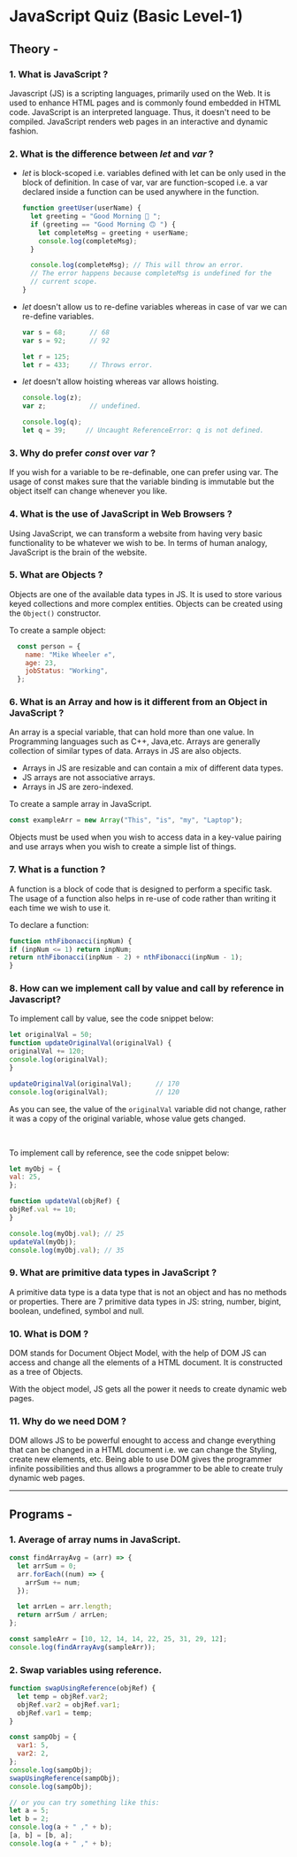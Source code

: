 # JavaScript Quiz (Basic Level-1)

## Theory -

### 1. What is JavaScript ?

Javascript (JS) is a scripting languages, primarily used on the Web. It is used to enhance HTML pages and is commonly found embedded in HTML code. JavaScript is an interpreted language. Thus, it doesn't need to be compiled. JavaScript renders web pages in an interactive and dynamic fashion.

### 2. What is the difference between  _let_ and _var_ ?

 - _let_ is block-scoped i.e. variables defined with let can be only used in the block of definition. In case of var, var are function-scoped i.e. a var declared inside a function can be used anywhere in the function.

      ```js
      function greetUser(userName) {
        let greeting = "Good Morning 🙂 ";
        if (greeting == "Good Morning 🙃 ") {
          let completeMsg = greeting + userName;
          console.log(completeMsg);
        }

        console.log(completeMsg); // This will throw an error.
        // The error happens because completeMsg is undefined for the
        // current scope.
      }
      ```

  - _let_ doesn't allow us to re-define variables whereas in case of var we can re-define variables.

      ```js
      var s = 68;      // 68
      var s = 92;      // 92

      let r = 125;
      let r = 433;     // Throws error.
      ```

  - _let_ doesn't allow hoisting whereas var allows hoisting.

      ```js
      console.log(z);
      var z;           // undefined.

      console.log(q);
      let q = 39;     // Uncaught ReferenceError: q is not defined.
      ```
  

### 3.  Why do prefer _const_ over _var_ ?

If you wish for a variable to be re-definable, one can prefer using var.
The usage of const makes sure that the variable binding is immutable but the object itself can change whenever you like.

### 4. What is the use of JavaScript in Web Browsers ?

Using JavaScript, we can transform a website from having very basic functionality to be whatever we wish to be. In terms of human analogy, JavaScript is the brain of the website.

### 5. What are Objects ?

Objects are one of the available data types in JS. It is used to store various keyed collections and more complex entities. Objects can be created using the `Object()` constructor.

To create a sample object:

  ```js
    const person = {
      name: "Mike Wheeler ✊",
      age: 23,
      jobStatus: "Working",
    };
   ``` 
      
### 6. What is an Array and how is it different from an Object in JavaScript ?

An array is a special variable, that can hold more than one value. In Programming languages such as C++, Java,etc. Arrays are generally collection of similar types of data. Arrays in JS are also objects.

- Arrays in JS are resizable and can contain a mix of different data types.
- JS arrays are not associative arrays.
- Arrays in JS are zero-indexed.

To create a sample array in JavaScript.

   ```js
   const exampleArr = new Array("This", "is", "my", "Laptop");
   ```

 Objects must be used when you wish to access data in a key-value pairing and use arrays when you wish to create a simple list of things.

### 7. What is a function ?

A function is a block of code that is designed to perform a specific task.
The usage of a function also helps in re-use of code rather than writing it each time we wish to use it.

To declare a function:

 ```js
 function nthFibonacci(inpNum) {
 if (inpNum <= 1) return inpNum;
 return nthFibonacci(inpNum - 2) + nthFibonacci(inpNum - 1);
 }
 ```

### 8. How can we implement call by value and call by reference in Javascript?

To implement call by value, see the code snippet below:

```js
let originalVal = 50;
function updateOriginalVal(originalVal) {
originalVal += 120;
console.log(originalVal);
}

updateOriginalVal(originalVal);      // 170
console.log(originalVal);            // 120
```

 As you can see, the value of the `originalVal` variable did not change, rather it was a copy of the original variable, whose value gets changed.
 
 <br>

To implement call by reference, see the code snippet below:

```js
let myObj = {
val: 25,
};

function updateVal(objRef) {
objRef.val += 10;
}

console.log(myObj.val); // 25
updateVal(myObj);
console.log(myObj.val); // 35
```

### 9. What are primitive data types in JavaScript ?

A primitive data type is a data type that is not an object and has no methods or properties. There are 7 primitive data types in JS: string, number, bigint, boolean, undefined, symbol and null.

### 10. What is DOM ?

DOM stands for Document Object Model, with the help of DOM JS can access and change all the elements of a HTML document. It is constructed as a tree of Objects.

With the object model, JS gets all the power it needs to create dynamic web pages.

### 11. Why do we need DOM ?

DOM allows JS to be powerful enought to access and change everything that can be changed in a HTML document i.e. we can change the Styling, create new elements, etc. Being able to use DOM gives the programmer infinite possibilities and thus allows a programmer to be able to create truly dynamic web pages.     

<hr>

## Programs -

### 1. Average of array nums in JavaScript.

   ```js
   const findArrayAvg = (arr) => {
     let arrSum = 0;
     arr.forEach((num) => {
       arrSum += num;
     });

     let arrLen = arr.length;
     return arrSum / arrLen;
   };

   const sampleArr = [10, 12, 14, 14, 22, 25, 31, 29, 12];
   console.log(findArrayAvg(sampleArr));
   ```

### 2. Swap variables using reference.

   ```js
   function swapUsingReference(objRef) {
     let temp = objRef.var2;
     objRef.var2 = objRef.var1;
     objRef.var1 = temp;
   }

   const sampObj = {
     var1: 5,
     var2: 2,
   };
   console.log(sampObj);
   swapUsingReference(sampObj);
   console.log(sampObj);

   // or you can try something like this:
   let a = 5;
   let b = 2;
   console.log(a + " ," + b);
   [a, b] = [b, a];
   console.log(a + " ," + b);
   ```

